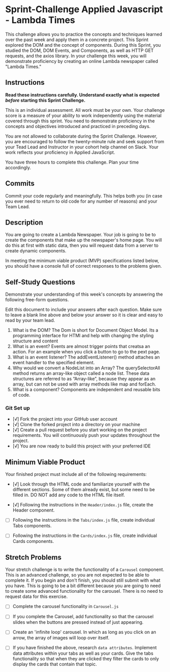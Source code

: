 # Sprint-Challenge Applied Javascript - Lambda Times

This challenge allows you to practice the concepts and techniques learned over the past week and apply them in a concrete project. This Sprint explored the DOM and the concept of components. During this Sprint, you studied the DOM, DOM Events, and Components, as well as HTTP GET requests, and the axios library. In your challenge this week, you will demonstrate proficiency by creating an online Lambda newspaper called "Lambda Times."

## Instructions

**Read these instructions carefully. Understand exactly what is expected _before_ starting this Sprint Challenge.**

This is an individual assessment. All work must be your own. Your challenge score is a measure of your ability to work independently using the material covered through this sprint. You need to demonstrate proficiency in the concepts and objectives introduced and practiced in preceding days.

You are not allowed to collaborate during the Sprint Challenge. However, you are encouraged to follow the twenty-minute rule and seek support from your Tead Lead and Instructor in your cohort help channel on Slack. Your work reflects your proficiency in Applied JavaScript.

You have three hours to complete this challenge. Plan your time accordingly.

## Commits

Commit your code regularly and meaningfully. This helps both you (in case you ever need to return to old code for any number of reasons) and your Team Lead.

## Description

You are going to create a Lambda Newspaper. Your job is going to be to create the components that make up the newspaper's home page. You will do this at first with static data, then you will request data from a server to create dynamic components.

In meeting the minimum viable product (MVP) specifications listed below, you should have a console full of correct responses to the problems given.

## Self-Study Questions

Demonstrate your understanding of this week's concepts by answering the following free-form questions.

Edit this document to include your answers after each question. Make sure to leave a blank line above and below your answer so it is clear and easy to read by your team lead.

1. What is the DOM?
The Dom is short for Document Object Model. Its a programming interface for HTMl and help with changing the styling structure and content
2. What is an event?
Events are almost trigger points that creatsa an action. For an example when you click a button to go to the pext page. 
3. What is an event listener?
The addEventListener() method attaches an event handler to the specified element.
4. Why would we convert a NodeList into an Array?
The querySelectorAll method returns an array-like object called a node list. These data structures are referred to as “Array-like”, because they appear as an array, but can not be used with array methods like map and forEach.
5. What is a component?
Components are independent and reusable bits of code.

### Git Set up

* [√] Fork the project into your GitHub user account
* [√] Clone the forked project into a directory on your machine
* [√] Create a pull request before you start working on the project requirements.  You will continuously push your updates throughout the project.
* [√] You are now ready to build this project with your preferred IDE

## Minimum Viable Product

Your finished project must include all of the following requirements:

* [√] Look through the HTML code and familiarize yourself with the different sections. Some of them already exist, but some need to be filled in. DO NOT add any code to the HTML file itself.

* [√] Following the instructions in the `Header/index.js` file, create the Header component.

* [ ] Following the instructions in the `Tabs/index.js` file, create individual Tabs components.

* [ ] Following the instructions in the `Cards/index.js` file, create individual Cards components.

## Stretch Problems

Your stretch challenge is to write the functionality of a `Carousel` component. This is an advanced challenge, so you are not expected to be able to complete it. If you begin and don't finish, you should still submit with what you have. This is going to be a bit different because you are going to need to create some advanced functionality for the carousel. There is no need to request data for this exercise.

* [ ] Complete the carousel functionality in `Carousel.js`

* [ ] If you complete the Carousel, add functionality so that the carousel slides when the buttons are pressed instead of just appearing.

* [ ] Create an 'infinite loop' carousel. In which as long as you click on an arrow, the array of images will loop over itself.

* [ ] If you have finished the above, research `data attributes`. Implement data attributes within your tabs as well as your cards. Give the tabs functionality so that when they are clicked they filter the cards to only display the cards that contain that topic.
